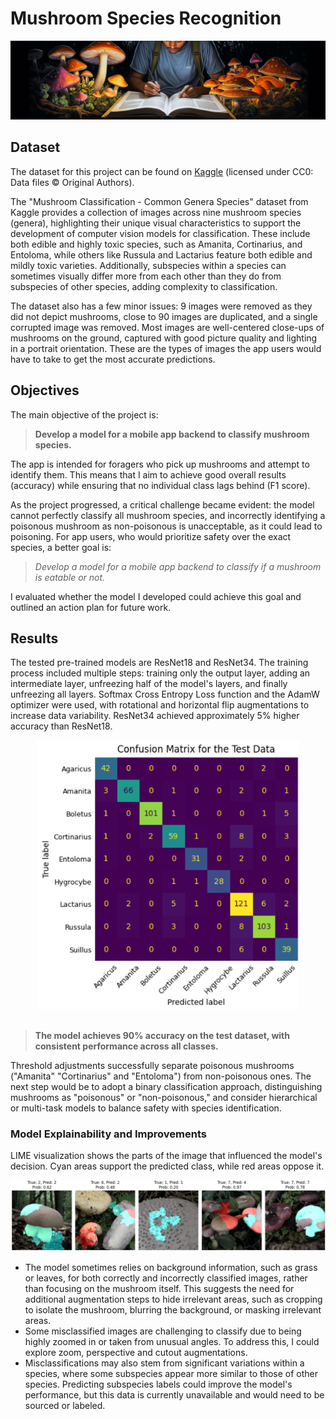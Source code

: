 # Mushroom Species Recognition

![header](pictures/header.jpg)

## Dataset

The dataset for this project can be found on [Kaggle](https://www.kaggle.com/datasets/maysee/mushrooms-classification-common-genuss-images) (licensed under CC0: Data files © Original Authors).

The "Mushroom Classification - Common Genera Species" dataset from Kaggle provides a collection of images across nine mushroom species (genera), highlighting their unique visual characteristics to support the development of computer vision models for classification. These include both edible and highly toxic species, such as Amanita, Cortinarius, and Entoloma, while others like Russula and Lactarius feature both edible and mildly toxic varieties. Additionally, subspecies within a species can sometimes visually differ more from each other than they do from subspecies of other species, adding complexity to classification.

The dataset also has a few minor issues: 9 images were removed as they did not depict mushrooms, close to 90 images are duplicated, and a single corrupted image was removed. Most images are well-centered close-ups of mushrooms on the ground, captured with good picture quality and lighting in a portrait orientation. These are the types of images the app users would have to take to get the most accurate predictions.

## Objectives

The main objective of the project is:

> **Develop a model for a mobile app backend to classify mushroom species.**

The app is intended for foragers who pick up mushrooms and attempt to identify them. This means that I aim to achieve good overall results (accuracy) while ensuring that no individual class lags behind (F1 score).

As the project progressed, a critical challenge became evident: the model cannot perfectly classify all mushroom species, and incorrectly identifying a poisonous mushroom as non-poisonous is unacceptable, as it could lead to poisoning. For app users, who would prioritize safety over the exact species, a better goal is:

> *Develop a model for a mobile app backend to classify if a mushroom is eatable or not.*

I evaluated whether the model I developed could achieve this goal and outlined an action plan for future work.

## Results

The tested pre-trained models are ResNet18 and ResNet34. The training process included multiple steps: training only the output layer, adding an intermediate layer, unfreezing half of the model's layers, and finally unfreezing all layers. Softmax Cross Entropy Loss function and the AdamW optimizer were used, with rotational and horizontal flip augmentations to increase data variability. ResNet34 achieved approximately 5% higher accuracy than ResNet18.

<div align="center">
    <img src="pictures/confusion_matrix.png" alt="Confusion Matrix" width="420">
</div>

<br>

> **The model achieves 90% accuracy on the test dataset, with consistent performance across all classes.**

Threshold adjustments successfully separate poisonous mushrooms ("Amanita" "Cortinarius" and "Entoloma") from non-poisonous ones. The next step would be to adopt a binary classification approach, distinguishing mushrooms as "poisonous" or "non-poisonous," and consider hierarchical or multi-task models to balance safety with species identification.

### Model Explainability and Improvements

LIME visualization shows the parts of the image that influenced the model's decision. Cyan areas support the predicted class, while red areas oppose it.  

![LIME](pictures/LIME.png)

- The model sometimes relies on background information, such as grass or leaves, for both correctly and incorrectly classified images, rather than focusing on the mushroom itself. This suggests the need for additional augmentation steps to hide irrelevant areas, such as cropping to isolate the mushroom, blurring the background, or masking irrelevant areas.
- Some misclassified images are challenging to classify due to being highly zoomed in or taken from unusual angles. To address this, I could explore zoom, perspective and cutout augmentations.
- Misclassifications may also stem from significant variations within a species, where some subspecies appear more similar to those of other species. Predicting subspecies labels could improve the model's performance, but this data is currently unavailable and would need to be sourced or labeled.

